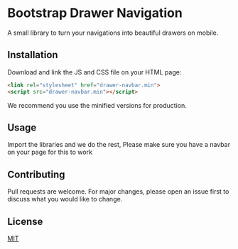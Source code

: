 # Bootstrap Drawer Navigation

A small library to turn your navigations into beautiful drawers on mobile. 

## Installation

Download and link the JS and CSS file on your HTML page:

```html
<link rel="stylesheet" href="drawer-navbar.min">
<script src="drawer-navbar.min"></script>
```

We recommend you use the minified versions for production.

## Usage
Import the libraries and we do the rest, Please make sure you have a navbar on your page for this to work

## Contributing
Pull requests are welcome. For major changes, please open an issue first to discuss what you would like to change.

## License
[MIT](https://choosealicense.com/licenses/mit/)
